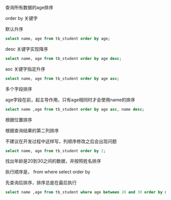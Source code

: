查询所有数据的age排序

order by 关键字

默认升序

```sql
select name, age from tb_student order by age;
```

desc 关键字实现降序

```sql
select name, age from tb_student order by age desc;
```

asc 关键字指定升序

```sql
select name, age from tb_student order by age asc;
```

多个字段排序

age字段在前，起主导作用，只有age相同时才会使用name的排序

```sql
select name ,age from tb_student order by age asc, name desc;
```



根据位置排序

根据查询结果的第二列排序

不建议在开发过程中这样写，列顺序修改之后会出现问题

```sql
select name, age from tb_student order by 2;
```



找出年龄是20到30之间的数据，并按照姓名排序

执行顺序是， from   where   select   order by

先查询后排序，排序总是在最后执行  

```sql
select name ,age from tb_student where age between 20 and 30 order by name desc;
```

